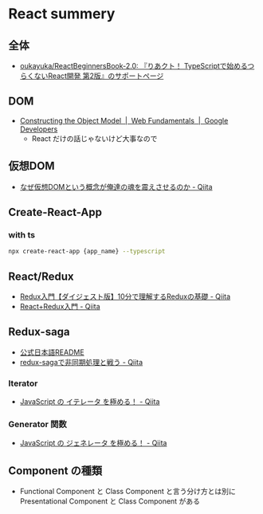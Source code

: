 # React summery

## 全体

- [oukayuka/ReactBeginnersBook-2.0: 『りあクト！ TypeScriptで始めるつらくないReact開発 第2版』のサポートページ](https://github.com/oukayuka/ReactBeginnersBook-2.0)

## DOM

- [Constructing the Object Model  |  Web Fundamentals  |  Google Developers](https://developers.google.com/web/fundamentals/performance/critical-rendering-path/constructing-the-object-model?hl=en)
    - React だけの話じゃないけど大事なので

## 仮想DOM

- [なぜ仮想DOMという概念が俺達の魂を震えさせるのか - Qiita](https://qiita.com/mizchi/items/4d25bc26def1719d52e6)

## Create-React-App

### with ts

```bash
npx create-react-app {app_name} --typescript
```

## React/Redux

- [Redux入門【ダイジェスト版】10分で理解するReduxの基礎 - Qiita](https://qiita.com/kitagawamac/items/49a1f03445b19cf407b7)
- [React+Redux入門 - Qiita](https://qiita.com/erukiti/items/e16aa13ad81d5938374e)

## Redux-saga

- [公式日本語README](https://github.com/redux-saga/redux-saga/blob/master/README_ja.md)
- [redux-sagaで非同期処理と戦う - Qiita](https://qiita.com/kuy/items/716affc808ebb3e1e8ac)

### Iterator

- [JavaScript の イテレータ を極める！ - Qiita](https://qiita.com/kura07/items/cf168a7ea20e8c2554c6)

### Generator 関数

- [JavaScript の ジェネレータ を極める！ - Qiita](https://qiita.com/kura07/items/d1a57ea64ef5c3de8528)

## Component の種類

- Functional Component と Class Component と言う分け方とは別に Presentational Component と Class Component がある

